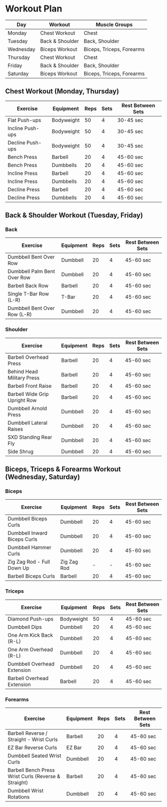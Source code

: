 # Workout Plan

| Day         | Workout          | Muscle Groups         |
|------------|-----------------|----------------------|
| Monday     | Chest Workout    | Chest               |
| Tuesday    | Back & Shoulder  | Back, Shoulder      |
| Wednesday  | Biceps Workout   | Biceps, Triceps, Forearms |
| Thursday   | Chest Workout    | Chest               |
| Friday     | Back & Shoulder  | Back, Shoulder      |
| Saturday   | Biceps Workout   | Biceps, Triceps, Forearms |

## Chest Workout (Monday, Thursday)
| Exercise                  | Equipment  | Reps | Sets | Rest Between Sets |
|---------------------------|------------|------|------|-------------------|
| Flat Push-ups             | Bodyweight | 50   | 4    | 30-45 sec         |
| Incline Push-ups          | Bodyweight | 50   | 4    | 30-45 sec         |
| Decline Push-ups          | Bodyweight | 50   | 4    | 30-45 sec         |
| Bench Press               | Barbell    | 20   | 4    | 45-60 sec         |
| Bench Press               | Dumbbells  | 20   | 4    | 45-60 sec         |
| Incline Press             | Barbell    | 20   | 4    | 45-60 sec         |
| Incline Press             | Dumbbells  | 20   | 4    | 45-60 sec         |
| Decline Press             | Barbell    | 20   | 4    | 45-60 sec         |
| Decline Press             | Dumbbells  | 20   | 4    | 45-60 sec         |

## Back & Shoulder Workout (Tuesday, Friday)
### Back
| Exercise                      | Equipment  | Reps | Sets | Rest Between Sets |
|--------------------------------|------------|------|------|-------------------|
| Dumbbell Bent Over Row        | Dumbbell   | 20   | 4    | 45-60 sec         |
| Dumbbell Palm Bent Over Row   | Dumbbell   | 20   | 4    | 45-60 sec         |
| Barbell Back Row              | Barbell    | 20   | 4    | 45-60 sec         |
| Single T-Bar Row (L-R)        | T-Bar      | 20   | 4    | 45-60 sec         |
| Dumbbell Bent Over Row (L-R)  | Dumbbell   | 20   | 4    | 45-60 sec         |

### Shoulder
| Exercise                       | Equipment  | Reps | Sets | Rest Between Sets |
|--------------------------------|------------|------|------|-------------------|
| Barbell Overhead Press         | Barbell    | 20   | 4    | 45-60 sec         |
| Behind Head Military Press     | Barbell    | 20   | 4    | 45-60 sec         |
| Barbell Front Raise            | Barbell    | 20   | 4    | 45-60 sec         |
| Barbell Wide Grip Upright Row  | Barbell    | 20   | 4    | 45-60 sec         |
| Dumbbell Arnold Press          | Dumbbell   | 20   | 4    | 45-60 sec         |
| Dumbbell Lateral Raises        | Dumbbell   | 20   | 4    | 45-60 sec         |
| SXD Standing Rear Fly          | Dumbbell   | 20   | 4    | 45-60 sec         |
| Side Shrug                     | Dumbbell   | 20   | 4    | 45-60 sec         |

## Biceps, Triceps & Forearms Workout (Wednesday, Saturday)
### Biceps
| Exercise                         | Equipment  | Reps | Sets | Rest Between Sets |
|----------------------------------|------------|------|------|-------------------|
| Dumbbell Biceps Curls           | Dumbbell   | 20   | 4    | 45-60 sec         |
| Dumbbell Inward Biceps Curls    | Dumbbell   | 20   | 4    | 45-60 sec         |
| Dumbbell Hammer Curls           | Dumbbell   | 20   | 4    | 45-60 sec         |
| Zig Zag Rod - Full Down Up      | Zig Zag Rod | -   | -    | 45-60 sec         |
| Barbell Biceps Curls            | Barbell    | 20   | 4    | 45-60 sec         |

### Triceps
| Exercise                          | Equipment  | Reps | Sets | Rest Between Sets |
|-----------------------------------|------------|------|------|-------------------|
| Diamond Push-ups                 | Bodyweight | 50   | 4    | 45-60 sec         |
| Dumbbell Dips                    | Dumbbell   | 20   | 4    | 45-60 sec         |
| One Arm Kick Back (R-L)          | Dumbbell   | 20   | 4    | 45-60 sec         |
| One Arm Overhead (R-L)           | Dumbbell   | 20   | 4    | 45-60 sec         |
| Dumbbell Overhead Extension      | Dumbbell   | 20   | 4    | 45-60 sec         |
| Barbell Overhead Extension       | Barbell    | 20   | 4    | 45-60 sec         |

### Forearms
| Exercise                                     | Equipment  | Reps | Sets | Rest Between Sets |
|---------------------------------------------|------------|------|------|-------------------|
| Barbell Reverse / Straight - Wrist Curls   | Barbell    | 20   | 4    | 45-60 sec         |
| EZ Bar Reverse Curls                        | EZ Bar     | 20   | 4    | 45-60 sec         |
| Dumbbell Seated Wrist Curls                 | Dumbbell   | 20   | 4    | 45-60 sec         |
| Barbell Bench Press Wrist Curls (Reverse & Straight) | Barbell  | 20   | 4    | 45-60 sec         |
| Dumbbell Wrist Rotations                    | Dumbbell   | 20   | 4    | 45-60 sec         |
